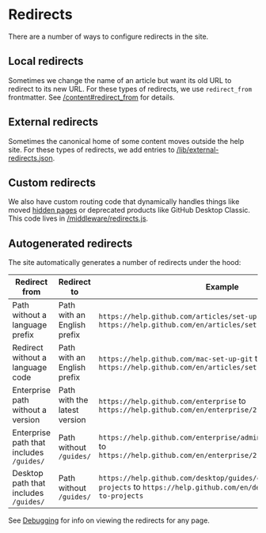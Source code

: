 # Redirects

There are a number of ways to configure redirects in the site.

## Local redirects

Sometimes we change the name of an article but want its old URL to redirect to its new URL. For these types of redirects, we use `redirect_from` frontmatter. See [/content#redirect_from](/content#redirect_from) for details.

## External redirects

Sometimes the canonical home of some content moves outside the help site. For these types of redirects, we add entries to [/lib/external-redirects.json](/lib/external-redirects.json).

## Custom redirects

We also have custom routing code that dynamically handles things like moved [hidden pages](/content#hidden-pages) or deprecated products like GitHub Desktop Classic. This code lives in [/middleware/redirects.js](/middleware/redirects.js).

## Autogenerated redirects

The site automatically generates a number of redirects under the hood:

| Redirect from | Redirect to | Example
| -- | -- | -- |
| Path without a language prefix | Path with an English prefix | `https://help.github.com/articles/set-up-git` to `https://help.github.com/en/articles/set-up-git`
| Redirect without a language code | Path with an English prefix | `https://help.github.com/mac-set-up-git` to `https://help.github.com/en/articles/set-up-git/`
| Enterprise path without a version | Path with the latest version | `https://help.github.com/enterprise` to `https://help.github.com/en/enterprise/2.16`
| Enterprise path that includes `/guides/` | Path without `/guides/` | `https://help.github.com/enterprise/admin/guides/installation` to `https://help.github.com/en/enterprise/2.16/admin/installation`
| Desktop path that includes `/guides/` | Path without `/guides/` | `https://help.github.com/desktop/guides/contributing-to-projects` to `https://help.github.com/en/desktop/contributing-to-projects`

See [Debugging](contribution/debugging.md) for info on viewing the redirects for any page.
